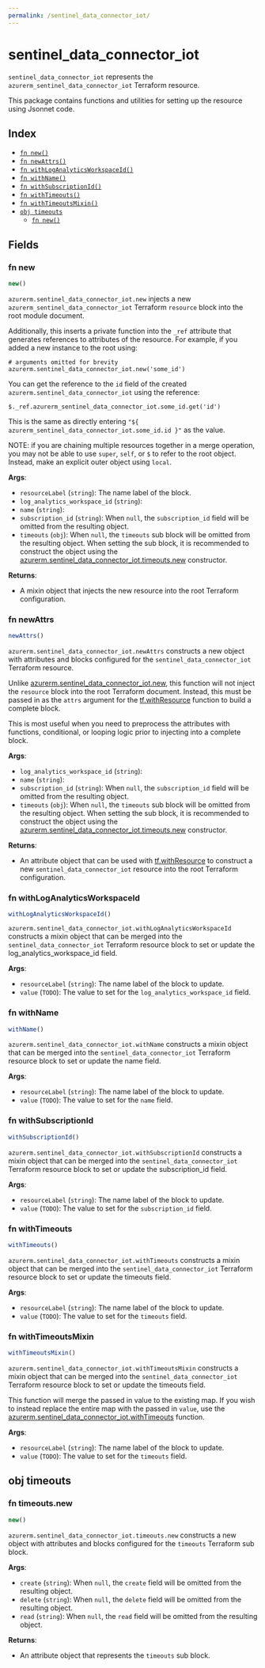 ```yaml
---
permalink: /sentinel_data_connector_iot/
---
```


# sentinel_data_connector_iot

`sentinel_data_connector_iot` represents the `azurerm_sentinel_data_connector_iot` Terraform resource.



This package contains functions and utilities for setting up the resource using Jsonnet code.


## Index

* [`fn new()`](#fn-new)
* [`fn newAttrs()`](#fn-newattrs)
* [`fn withLogAnalyticsWorkspaceId()`](#fn-withloganalyticsworkspaceid)
* [`fn withName()`](#fn-withname)
* [`fn withSubscriptionId()`](#fn-withsubscriptionid)
* [`fn withTimeouts()`](#fn-withtimeouts)
* [`fn withTimeoutsMixin()`](#fn-withtimeoutsmixin)
* [`obj timeouts`](#obj-timeouts)
  * [`fn new()`](#fn-timeoutsnew)

## Fields

### fn new

```ts
new()
```


`azurerm.sentinel_data_connector_iot.new` injects a new `azurerm_sentinel_data_connector_iot` Terraform `resource`
block into the root module document.

Additionally, this inserts a private function into the `_ref` attribute that generates references to attributes of the
resource. For example, if you added a new instance to the root using:

    # arguments omitted for brevity
    azurerm.sentinel_data_connector_iot.new('some_id')

You can get the reference to the `id` field of the created `azurerm.sentinel_data_connector_iot` using the reference:

    $._ref.azurerm_sentinel_data_connector_iot.some_id.get('id')

This is the same as directly entering `"${ azurerm_sentinel_data_connector_iot.some_id.id }"` as the value.

NOTE: if you are chaining multiple resources together in a merge operation, you may not be able to use `super`, `self`,
or `$` to refer to the root object. Instead, make an explicit outer object using `local`.

**Args**:
  - `resourceLabel` (`string`): The name label of the block.
  - `log_analytics_workspace_id` (`string`): 
  - `name` (`string`): 
  - `subscription_id` (`string`):  When `null`, the `subscription_id` field will be omitted from the resulting object.
  - `timeouts` (`obj`):  When `null`, the `timeouts` sub block will be omitted from the resulting object. When setting the sub block, it is recommended to construct the object using the [azurerm.sentinel_data_connector_iot.timeouts.new](#fn-sentineldataconnectoriottimeoutsnew) constructor.

**Returns**:
- A mixin object that injects the new resource into the root Terraform configuration.


### fn newAttrs

```ts
newAttrs()
```


`azurerm.sentinel_data_connector_iot.newAttrs` constructs a new object with attributes and blocks configured for the `sentinel_data_connector_iot`
Terraform resource.

Unlike [azurerm.sentinel_data_connector_iot.new](#fn-sentineldataconnectoriotnew), this function will not inject the `resource`
block into the root Terraform document. Instead, this must be passed in as the `attrs` argument for the
[tf.withResource](https://github.com/tf-libsonnet/core/tree/main/docs#fn-withresource) function to build a complete block.

This is most useful when you need to preprocess the attributes with functions, conditional, or looping logic prior to
injecting into a complete block.

**Args**:
  - `log_analytics_workspace_id` (`string`): 
  - `name` (`string`): 
  - `subscription_id` (`string`):  When `null`, the `subscription_id` field will be omitted from the resulting object.
  - `timeouts` (`obj`):  When `null`, the `timeouts` sub block will be omitted from the resulting object. When setting the sub block, it is recommended to construct the object using the [azurerm.sentinel_data_connector_iot.timeouts.new](#fn-sentineldataconnectoriottimeoutsnew) constructor.

**Returns**:
  - An attribute object that can be used with [tf.withResource](https://github.com/tf-libsonnet/core/tree/main/docs#fn-withresource) to construct a new `sentinel_data_connector_iot` resource into the root Terraform configuration.


### fn withLogAnalyticsWorkspaceId

```ts
withLogAnalyticsWorkspaceId()
```

`azurerm.sentinel_data_connector_iot.withLogAnalyticsWorkspaceId` constructs a mixin object that can be merged into the `sentinel_data_connector_iot`
Terraform resource block to set or update the log_analytics_workspace_id field.



**Args**:
  - `resourceLabel` (`string`): The name label of the block to update.
  - `value` (`TODO`): The value to set for the `log_analytics_workspace_id` field.


### fn withName

```ts
withName()
```

`azurerm.sentinel_data_connector_iot.withName` constructs a mixin object that can be merged into the `sentinel_data_connector_iot`
Terraform resource block to set or update the name field.



**Args**:
  - `resourceLabel` (`string`): The name label of the block to update.
  - `value` (`TODO`): The value to set for the `name` field.


### fn withSubscriptionId

```ts
withSubscriptionId()
```

`azurerm.sentinel_data_connector_iot.withSubscriptionId` constructs a mixin object that can be merged into the `sentinel_data_connector_iot`
Terraform resource block to set or update the subscription_id field.



**Args**:
  - `resourceLabel` (`string`): The name label of the block to update.
  - `value` (`TODO`): The value to set for the `subscription_id` field.


### fn withTimeouts

```ts
withTimeouts()
```

`azurerm.sentinel_data_connector_iot.withTimeouts` constructs a mixin object that can be merged into the `sentinel_data_connector_iot`
Terraform resource block to set or update the timeouts field.



**Args**:
  - `resourceLabel` (`string`): The name label of the block to update.
  - `value` (`TODO`): The value to set for the `timeouts` field.


### fn withTimeoutsMixin

```ts
withTimeoutsMixin()
```

`azurerm.sentinel_data_connector_iot.withTimeoutsMixin` constructs a mixin object that can be merged into the `sentinel_data_connector_iot`
Terraform resource block to set or update the timeouts field.

This function will merge the passed in value to the existing map. If you wish
to instead replace the entire map with the passed in `value`, use the [azurerm.sentinel_data_connector_iot.withTimeouts](TODO)
function.


**Args**:
  - `resourceLabel` (`string`): The name label of the block to update.
  - `value` (`TODO`): The value to set for the `timeouts` field.


## obj timeouts



### fn timeouts.new

```ts
new()
```


`azurerm.sentinel_data_connector_iot.timeouts.new` constructs a new object with attributes and blocks configured for the `timeouts`
Terraform sub block.



**Args**:
  - `create` (`string`):  When `null`, the `create` field will be omitted from the resulting object.
  - `delete` (`string`):  When `null`, the `delete` field will be omitted from the resulting object.
  - `read` (`string`):  When `null`, the `read` field will be omitted from the resulting object.

**Returns**:
  - An attribute object that represents the `timeouts` sub block.
